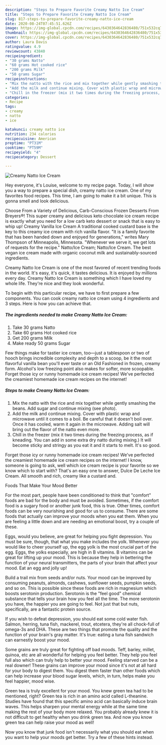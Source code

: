 ```yaml
---
description: "Steps to Prepare Favorite Creamy Natto Ice Cream"
title: "Steps to Prepare Favorite Creamy Natto Ice Cream"
slug: 817-steps-to-prepare-favorite-creamy-natto-ice-cream
date: 2020-08-24T07:45:51.626Z
image: https://img-global.cpcdn.com/recipes/6430364642836480/751x532cq70/creamy-natto-ice-cream-recipe-main-photo.jpg
thumbnail: https://img-global.cpcdn.com/recipes/6430364642836480/751x532cq70/creamy-natto-ice-cream-recipe-main-photo.jpg
cover: https://img-global.cpcdn.com/recipes/6430364642836480/751x532cq70/creamy-natto-ice-cream-recipe-main-photo.jpg
author: Laura Davis
ratingvalue: 4.9
reviewcount: 43840
recipeingredient:
- "30 grams Natto"
- "60 grams Hot cooked rice"
- "200 grams Milk"
- "50 grams Sugar"
recipeinstructions:
- "Mix the natto with the rice and mix together while gently smashing the beans. Add sugar and continue mixing (see photo)."
- "Add the milk and continue mixing. Cover with plastic wrap and microwave until it comes to a boil. Be careful that it doesn&#39;t boil over. Once it has cooled, warm it again in the microwave. Adding salt will bring out the flavor of the natto even more."
- "Chill in the freezer (mix it two times during the freezing process, as if kneading. You can add in some extra dry natto during mixing.) It will become sticky and stringy as you eat it and it starts to melt. It&#39;s so good."
categories:
- Recipe
tags:
- creamy
- natto
- ice

katakunci: creamy natto ice 
nutrition: 234 calories
recipecuisine: American
preptime: "PT31M"
cooktime: "PT59M"
recipeyield: "4"
recipecategory: Dessert

---
```



![Creamy Natto Ice Cream](https://img-global.cpcdn.com/recipes/6430364642836480/751x532cq70/creamy-natto-ice-cream-recipe-main-photo.jpg)

Hey everyone, it's Louise, welcome to my recipe page. Today, I will show you a way to prepare a special dish, creamy natto ice cream. One of my favorites food recipes. This time, I am going to make it a bit unique. This is gonna smell and look delicious.

Choose From a Variety of Delicious, Carb-Conscious Frozen Desserts From Breyers®! This super creamy and delicious keto chocolate ice cream recipe is exactly what you need for a low carb keto dessert or snack that is easy to whip up! Creamy Vanilla Ice Cream A traditional cooked custard base is the key to this creamy ice cream with rich vanilla flavor. &#34;It is a family favorite that has been handed down and enjoyed for generations,&#34; writes Mary Thompson of Minneapolis, Minnesota. &#34;Whenever we serve it, we get lots of requests for the recipe.&#34; Natto/Ice Cream; Natto/Ice Cream. The best vegan ice cream made with organic coconut milk and sustainably-sourced ingredients.

Creamy Natto Ice Cream is one of the most favored of recent trending foods in the world. It's easy, it's quick, it tastes delicious. It is enjoyed by millions every day. Creamy Natto Ice Cream is something which I have loved my whole life. They're nice and they look wonderful.


To begin with this particular recipe, we have to first prepare a few components. You can cook creamy natto ice cream using 4 ingredients and 3 steps. Here is how you can achieve that.

<!--inarticleads1-->

##### The ingredients needed to make Creamy Natto Ice Cream:

1. Take 30 grams Natto
1. Take 60 grams Hot cooked rice
1. Get 200 grams Milk
1. Make ready 50 grams Sugar


Few things make for tastier ice cream, too—just a tablespoon or two of hooch brings incredible complexity and depth to a scoop, be it the most flavorful vanilla bean you&#39;ll ever taste or an Old Fashioned in frozen, creamy form. Alcohol&#39;s low freezing point also makes for softer, more scoopable. Forget those icy or runny homemade ice cream recipes! We&#39;ve perfected the creamiest homemade ice cream recipes on the internet! 

<!--inarticleads2-->

##### Steps to make Creamy Natto Ice Cream:

1. Mix the natto with the rice and mix together while gently smashing the beans. Add sugar and continue mixing (see photo).
1. Add the milk and continue mixing. Cover with plastic wrap and microwave until it comes to a boil. Be careful that it doesn&#39;t boil over. Once it has cooled, warm it again in the microwave. Adding salt will bring out the flavor of the natto even more.
1. Chill in the freezer (mix it two times during the freezing process, as if kneading. You can add in some extra dry natto during mixing.) It will become sticky and stringy as you eat it and it starts to melt. It&#39;s so good.


Forget those icy or runny homemade ice cream recipes! We&#39;ve perfected the creamiest homemade ice cream recipes on the internet! I know, someone is going to ask, well which ice cream recipe is your favorite so we know which to start with? That&#39;s an easy one to answer, Dulce De Leche Ice Cream. All smooth and rich, creamy like a custard and. 

Foods That Make Your Mood Better


For the most part, people have been conditioned to think that "comfort" foods are bad for the body and must be avoided. Sometimes, if the comfort food is a sugary food or another junk food, this is true. Other times, comfort foods can be very nourishing and good for us to consume. There are some foods that actually can improve your moods when you eat them. When you are feeling a little down and are needing an emotional boost, try a couple of these.

Eggs, would you believe, are great for helping you fight depression. You must be sure, though, that what you make includes the yolk. Whenever you would like to cheer yourself up, the egg yolk is the most crucial part of the egg. Eggs, the yolks especially, are high in B vitamins. B vitamins can be great for lifting up your mood. This is because they help in bettering the function of your neural transmitters, the parts of your brain that affect your mood. Eat an egg and jolly up!

Build a trail mix from seeds and/or nuts. Your mood can be improved by consuming peanuts, almonds, cashews, sunflower seeds, pumpkin seeds, and so on. This is possible since these foods are rich in magnesium which boosts serotonin production. Serotonin is the "feel good" chemical substance that tells your brain how you feel all the time. The more serotonin you have, the happier you are going to feel. Not just that but nuts, specifically, are a fantastic protein source.

If you wish to defeat depression, you should eat some cold water fish. Salmon, herring, tuna fish, mackerel, trout, etcetera, they're all chock-full of omega-3s and DHA. These are two things that promote the quality and the function of your brain's gray matter. It's true: eating a tuna fish sandwich can earnestly boost your mood. 

Some grains are truly great for fighting off bad moods. Teff, barley, millet, quinoa, etc are all wonderful for helping you feel better. They help you feel full also which can truly help to better your mood. Feeling starved can be a real downer! These grains can improve your mood since it's not at all hard for your body to digest them. You digest them faster than other foods which can help increase your blood sugar levels, which, in turn, helps make you feel happier, mood wise.

Green tea is truly excellent for your mood. You knew green tea had to be mentioned, right? Green tea is rich in an amino acid called L-theanine. Studies have found that this specific amino acid can basically induce brain waves. This helps sharpen your mental energy while at the same time making the rest of your body more relaxed. You probably already knew it is not difficult to get healthy when you drink green tea. And now you know green tea can help raise your mood as well!

Now you know that junk food isn't necessarily what you should eat when you want to help your moods get better. Try  a few  of  these  hints  instead.


